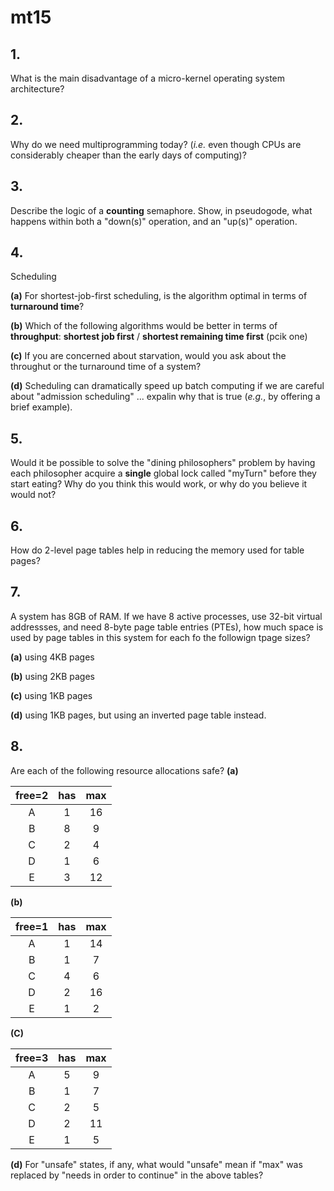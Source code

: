 # mt15

## 1.
What is the main disadvantage of a micro-kernel operating system architecture?


## 2.
Why do we need multiprogramming today? (*i.e.* even though CPUs are considerably cheaper than the early days of computing)?


## 3.
Describe the logic of a **counting** semaphore.  Show, in pseudogode, what happens within both a "down(s)" operation, and an "up(s)" operation.


## 4.
Scheduling

**(a)** For shortest-job-first scheduling, is the algorithm optimal in terms of **turnaround time**?

**(b)** Which of the following algorithms would be better in terms of **throughput**: **shortest job first** / **shortest remaining time first** (pcik one)

**(c)** If you are concerned about starvation, would you ask about the throughut or the turnaround time of a system?

**(d)** Scheduling can dramatically speed up batch computing if we are careful about "admission scheduling" ... expalin why that is true (*e.g.*, by offering a brief example).


## 5.
Would it be possible to solve the "dining philosophers" problem by having each philosopher acquire a **single** global lock called "myTurn" before they start eating?  Why do you think this would work, or why do you believe it would not?


## 6.
How do 2-level page tables help in reducing the memory used for table pages?


## 7.
A system has 8GB of RAM.  If we have 8 active processes, use 32-bit virtual addressses, and need 8-byte page table entries (PTEs), how much space is used by page tables in this system for each fo the followign tpage sizes?

**(a)** using 4KB pages

**(b)** using 2KB pages

**(c)** using 1KB pages

**(d)** using 1KB pages, but using an inverted page table instead.


## 8.
Are each of the following resource allocations safe?
**(a)**

| free=2 | has | max |
| :----: | :-: | :-: |
| A | 1 | 16 |
| B | 8 | 9 |
| C | 2 | 4 |
| D | 1 | 6 |
| E | 3 | 12 |

**(b)**

| free=1 | has | max |
| :----: | :-: | :-: |
| A | 1 | 14 |
| B | 1 | 7 |
| C | 4 | 6 |
| D | 2 | 16 |
| E | 1 | 2 |


**(C)**

| free=3 | has | max |
| :----: | :-: | :-: |
| A | 5 | 9 |
| B | 1 | 7 |
| C | 2 | 5 |
| D | 2 | 11 |
| E | 1 | 5 |

**(d)**  For "unsafe" states, if any, what would "unsafe" mean if "max" was replaced by "needs in order to continue" in the above tables?


